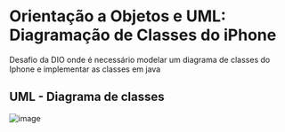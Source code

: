 # Orientação a Objetos e UML: Diagramação de Classes do iPhone
Desafio da DIO onde é necessário modelar um diagrama de classes do Iphone e implementar as classes em java

## UML - Diagrama de classes

![image](https://github.com/EduardoSerafim/desafio-uml-dio/assets/64627274/b469d579-df3b-42ba-9acd-fbe8628c86b0)

